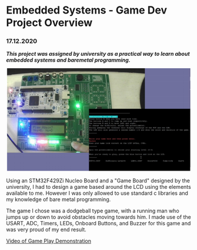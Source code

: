 <h1> Embedded Systems - Game Dev Project Overview </h1>

<h3> 17.12.2020 </h3>

_**This project was assigned by university as a practical way to learn about embedded systems and baremetal programming.**_

<img src="https://github.com/chellij/RIJ-Portfolio/blob/master/1.%20Embedded%20Systems%20-%20Game%20Dev/Game%20Dev.png" width="600">

Using an STM32F429Zi Nucleo Board and a "Game Board" designed by the university, I had to design a game based around the LCD using the elements available to me. However I was only allowed to use standard c libraries and my knowledge of bare metal programming. 

The game I chose was a dodgeball type game, with a running man who jumps up or down to avoid obstacles moving towards him. I made use of the USART, ADC, Timers, LEDs, Onboard Buttons, and Buzzer for this game and was very proud of my end result. 


[Video of Game Play Demonstration](https://www.youtube.com/watch?v=1TK3talGWjU&feature=youtu.be&ab_channel=RachelIreland-Jones)
